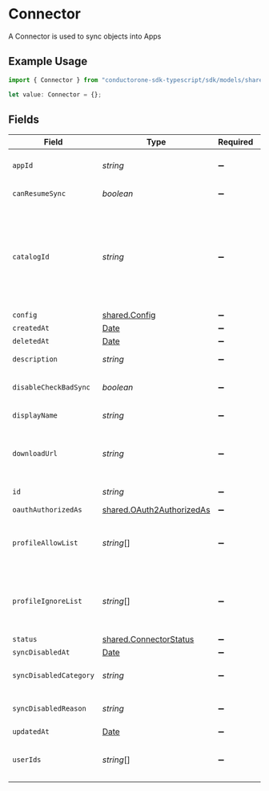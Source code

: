 # Connector

A Connector is used to sync objects into Apps

## Example Usage

```typescript
import { Connector } from "conductorone-sdk-typescript/sdk/models/shared";

let value: Connector = {};
```

## Fields

| Field                                                                                                                                                                            | Type                                                                                                                                                                             | Required                                                                                                                                                                         | Description                                                                                                                                                                      |
| -------------------------------------------------------------------------------------------------------------------------------------------------------------------------------- | -------------------------------------------------------------------------------------------------------------------------------------------------------------------------------- | -------------------------------------------------------------------------------------------------------------------------------------------------------------------------------- | -------------------------------------------------------------------------------------------------------------------------------------------------------------------------------- |
| `appId`                                                                                                                                                                          | *string*                                                                                                                                                                         | :heavy_minus_sign:                                                                                                                                                               | The id of the app the connector is associated with.                                                                                                                              |
| `canResumeSync`                                                                                                                                                                  | *boolean*                                                                                                                                                                        | :heavy_minus_sign:                                                                                                                                                               | The canResumeSync field.                                                                                                                                                         |
| `catalogId`                                                                                                                                                                      | *string*                                                                                                                                                                         | :heavy_minus_sign:                                                                                                                                                               | The catalogId describes which catalog entry this connector is an instance of. For example, every Okta connector will have the same catalogId indicating it is an Okta connector. |
| `config`                                                                                                                                                                         | [shared.Config](../../../sdk/models/shared/config.md)                                                                                                                            | :heavy_minus_sign:                                                                                                                                                               | N/A                                                                                                                                                                              |
| `createdAt`                                                                                                                                                                      | [Date](https://developer.mozilla.org/en-US/docs/Web/JavaScript/Reference/Global_Objects/Date)                                                                                    | :heavy_minus_sign:                                                                                                                                                               | N/A                                                                                                                                                                              |
| `deletedAt`                                                                                                                                                                      | [Date](https://developer.mozilla.org/en-US/docs/Web/JavaScript/Reference/Global_Objects/Date)                                                                                    | :heavy_minus_sign:                                                                                                                                                               | N/A                                                                                                                                                                              |
| `description`                                                                                                                                                                    | *string*                                                                                                                                                                         | :heavy_minus_sign:                                                                                                                                                               | The description of the connector.                                                                                                                                                |
| `disableCheckBadSync`                                                                                                                                                            | *boolean*                                                                                                                                                                        | :heavy_minus_sign:                                                                                                                                                               | The disableCheckBadSync field.                                                                                                                                                   |
| `displayName`                                                                                                                                                                    | *string*                                                                                                                                                                         | :heavy_minus_sign:                                                                                                                                                               | The display name of the connector.                                                                                                                                               |
| `downloadUrl`                                                                                                                                                                    | *string*                                                                                                                                                                         | :heavy_minus_sign:                                                                                                                                                               | The downloadUrl for a spreadsheet if the connector was created from uploading a file.                                                                                            |
| `id`                                                                                                                                                                             | *string*                                                                                                                                                                         | :heavy_minus_sign:                                                                                                                                                               | The id of the connector.                                                                                                                                                         |
| `oauthAuthorizedAs`                                                                                                                                                              | [shared.OAuth2AuthorizedAs](../../../sdk/models/shared/oauth2authorizedas.md)                                                                                                    | :heavy_minus_sign:                                                                                                                                                               | N/A                                                                                                                                                                              |
| `profileAllowList`                                                                                                                                                               | *string*[]                                                                                                                                                                       | :heavy_minus_sign:                                                                                                                                                               | List of profile attributes to sync, when set only these attributes will be synced                                                                                                |
| `profileIgnoreList`                                                                                                                                                              | *string*[]                                                                                                                                                                       | :heavy_minus_sign:                                                                                                                                                               | List of profile attributes to ignore (not sync), when set other attributes will be synced, but these will not.                                                                   |
| `status`                                                                                                                                                                         | [shared.ConnectorStatus](../../../sdk/models/shared/connectorstatus.md)                                                                                                          | :heavy_minus_sign:                                                                                                                                                               | N/A                                                                                                                                                                              |
| `syncDisabledAt`                                                                                                                                                                 | [Date](https://developer.mozilla.org/en-US/docs/Web/JavaScript/Reference/Global_Objects/Date)                                                                                    | :heavy_minus_sign:                                                                                                                                                               | N/A                                                                                                                                                                              |
| `syncDisabledCategory`                                                                                                                                                           | *string*                                                                                                                                                                         | :heavy_minus_sign:                                                                                                                                                               | The category of the connector sync that was disabled.                                                                                                                            |
| `syncDisabledReason`                                                                                                                                                             | *string*                                                                                                                                                                         | :heavy_minus_sign:                                                                                                                                                               | The reason the connector sync was disabled.                                                                                                                                      |
| `updatedAt`                                                                                                                                                                      | [Date](https://developer.mozilla.org/en-US/docs/Web/JavaScript/Reference/Global_Objects/Date)                                                                                    | :heavy_minus_sign:                                                                                                                                                               | N/A                                                                                                                                                                              |
| `userIds`                                                                                                                                                                        | *string*[]                                                                                                                                                                       | :heavy_minus_sign:                                                                                                                                                               | The userIds field is used to define the integration owners of the connector.                                                                                                     |